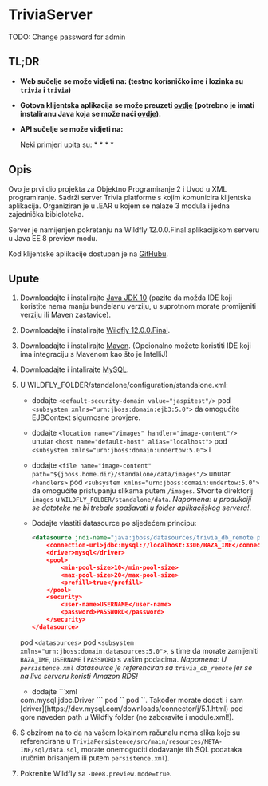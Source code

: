 # TriviaServer
TODO: Change password for admin


## TL;DR
* **Web sučelje se može vidjeti na:  (testno korisničko ime i lozinka su `trivia` i `trivia`)**

* **Gotova klijentska aplikacija se može preuzeti [ovdje]() (potrebno je imati instaliranu Java koja se može naći [ovdje](https://java.com/en/download/)).**

* **API sučelje se može vidjeti na:**

    Neki primjeri upita su:
    *
    *
    *
    *

## Opis
Ovo je prvi dio projekta za Objektno Programiranje 2 i Uvod u XML programiranje.
Sadrži server Trivia platforme s kojim komunicira klijentska aplikacija. Organiziran je u .EAR u kojem se nalaze 3 modula i jedna zajednička bibioloteka.

Server je namijenjen pokretanju na Wildfly 12.0.0.Final aplikacijskom serveru u Java EE 8 preview modu.

Kod klijentske aplikacije dostupan je na [GitHubu](https://github.com/Internecivus/TriviaClient).




## Upute
1. Downloadajte i instalirajte [Java JDK 10](http://www.oracle.com/technetwork/java/javase/downloads/jdk10-downloads-4416644.html)
(pazite da možda IDE koji koristite nema manju bundelanu verziju, u suprotnom morate promijeniti verziju ili Maven zastavice).

1. Downloadajte i instalirajte [Wildfly 12.0.0.Final](http://wildfly.org).

2. Downloadajte i instalirajte [Maven](https://maven.apache.org). (Opcionalno možete koristiti IDE koji ima integraciju s Mavenom kao što je IntelliJ)

3. Downloadajte i intalirajte [MySQL](https://www.mysql.com).

4. U WILDFLY_FOLDER/standalone/configuration/standalone.xml:
    
    * dodajte `<default-security-domain value="jaspitest"/>` pod `<subsystem xmlns="urn:jboss:domain:ejb3:5.0">` da omogućite EJBContext sigurnosne provjere.
    
    * dodajte `<location name="/images" handler="image-content"/>`
    unutar `<host name="default-host" alias="localhost">` pod `<subsystem xmlns="urn:jboss:domain:undertow:5.0">`
    i
    * dodajte `<file name="image-content" path="${jboss.home.dir}/standalone/data/images"/>`
    unutar `<handlers>` pod `<subsystem xmlns="urn:jboss:domain:undertow:5.0">`
    da omogućite pristupanju slikama putem `/images`. Stvorite direktorij `images` u `WILDFLY_FOLDER/standalone/data`. *Napomena: u produkciji se datoteke ne bi trebale spašavati u folder aplikacijskog servera!*.
    
    * Dodajte vlastiti datasource po sljedećem principu:
        ```xml
      <datasource jndi-name="java:jboss/datasources/trivia_db_remote pool-name="trivia_db_local">
            <connection-url>jdbc:mysql://localhost:3306/BAZA_IME</connection-url>
            <driver>mysql</driver>
            <pool>
                <min-pool-size>10</min-pool-size>
                <max-pool-size>20</max-pool-size>
                <prefill>true</prefill>
            </pool>
            <security>
                <user-name>USERNAME</user-name>
                <password>PASSWORD</password>
            </security>
      </datasource>
        ```
    pod `<datasources>` pod `<subsystem xmlns="urn:jboss:domain:datasources:5.0">`, s time da morate zamijeniti `BAZA_IME`, `USERNAME` i `PASSWORD` s vašim podacima. 
    *Napomena: U `persistence.xml` datasource je referenciran sa `trivia_db_remote` jer se na live serveru koristi Amazon RDS!*
    
    * dodajte ```xml
    <driver name="mysql" module="com.mysql.jdbc">
        <driver-class>com.mysql.jdbc.Driver</driver-class>
    </driver>
    ```
    pod `<drivers>` pod `<subsystem xmlns="urn:jboss:domain:datasources:5.0">`. Također morate dodati i sam [driver](https://dev.mysql.com/downloads/connector/j/5.1.html) pod gore naveden path u Wildfly folder (ne zaboravite i module.xml!).
                                    

5. S obzirom na to da na vašem lokalnom računalu nema slika koje su referencirane u `TriviaPersistence/src/main/resources/META-INF/sql/data.sql`, morate onemogućiti dodavanje tih SQL podataka (ručnim brisanjem ili putem `persistence.xml`).

5. Pokrenite Wildfly sa `-Dee8.preview.mode=true`.







